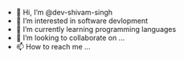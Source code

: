 - 👋 Hi, I’m @dev-shivam-singh
- 👀 I’m interested in software devlopment
- 🌱 I’m currently learning programming languages
- 💞️ I’m looking to collaborate on ...
- 📫 How to reach me ...

<!---
dev-shivam-singh/dev-shivam-singh is a ✨ special ✨ repository because its `README.md` (this file) appears on your GitHub profile.
You can click the Preview link to take a look at your changes.
--->
